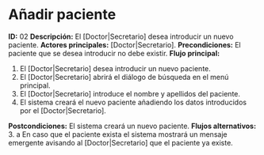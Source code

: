 # Añadir paciente
**ID:** 02
**Descripción:** El [Doctor|Secretario] desea introducir un nuevo paciente.
**Actores principales:** [Doctor|Secretario].
**Precondiciones:** El paciente que se desea introducir no debe existir.
**Flujo principal:**
  1. El [Doctor|Secretario] desea introducir un nuevo paciente.
  2. El [Doctor|Secretario] abrirá el diálogo de búsqueda en el menú principal.
  3. El [Doctor|Secretario] introduce el nombre y apellidos del paciente.
  4. El sistema creará el nuevo paciente añadiendo los datos introducidos por el [Doctor|Secretario].
  
**Postcondiciones:** El sistema creará un nuevo paciente.
**Flujos alternativos:**
  3. a En caso que el paciente exista el sistema mostrará un mensaje emergente avisando al [Doctor|Secretario] que el paciente ya existe.
